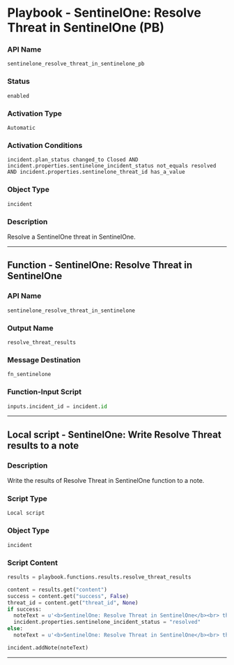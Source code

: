 <!--
    DO NOT MANUALLY EDIT THIS FILE
    THIS FILE IS AUTOMATICALLY GENERATED WITH resilient-sdk codegen
    Generated with resilient-sdk v50.0.151
-->

# Playbook - SentinelOne: Resolve Threat in SentinelOne (PB)

### API Name
`sentinelone_resolve_threat_in_sentinelone_pb`

### Status
`enabled`

### Activation Type
`Automatic`

### Activation Conditions
`incident.plan_status changed_to Closed AND incident.properties.sentinelone_incident_status not_equals resolved AND incident.properties.sentinelone_threat_id has_a_value`

### Object Type
`incident`

### Description
Resolve a SentinelOne threat in SentinelOne.


---
## Function - SentinelOne: Resolve Threat in SentinelOne

### API Name
`sentinelone_resolve_threat_in_sentinelone`

### Output Name
`resolve_threat_results`

### Message Destination
`fn_sentinelone`

### Function-Input Script
```python
inputs.incident_id = incident.id
```

---

## Local script - SentinelOne: Write Resolve Threat results to a note

### Description
Write the results of Resolve Threat in SentinelOne function to a note.

### Script Type
`Local script`

### Object Type
`incident`

### Script Content
```python
results = playbook.functions.results.resolve_threat_results

content = results.get("content")
success = content.get("success", False)
threat_id = content.get("threat_id", None)
if success:
  noteText = u'<b>SentinelOne: Resolve Threat in SentinelOne</b><br> threatId {0} resolved.'.format(threat_id)
  incident.properties.sentinelone_incident_status = "resolved"
else:
  noteText = u'<b>SentinelOne: Resolve Threat in SentinelOne</b><br> threatId {0}: check analystVerdict and incidentStatus in SentinelOne.'.format(threat_id)

incident.addNote(noteText)
```

---

